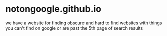 # notongoogle.github.io
we have a website for finding obscure and hard to find websites with things you can't find on google or are past the 5th page of search results
